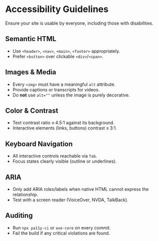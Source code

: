 # Accessibility Guidelines

Ensure your site is usable by everyone, including those with disabilities.

## Semantic HTML
- Use `<header>`, `<nav>`, `<main>`, `<footer>` appropriately.
- Prefer `<button>` over clickable `<div>`/`<span>`.

## Images & Media
- Every `<img>` must have a meaningful `alt` attribute.
- Provide captions or transcripts for videos.
- Do **not** use `alt=""` unless the image is purely decorative.

## Color & Contrast
- Text contrast ratio ≥ 4.5:1 against its background.
- Interactive elements (links, buttons) contrast ≥ 3:1.

## Keyboard Navigation
- All interactive controls reachable via `Tab`.
- Focus states clearly visible (outline or underlines).

## ARIA
- Only add ARIA roles/labels when native HTML cannot express the relationship.
- Test with a screen reader (VoiceOver, NVDA, TalkBack).

## Auditing
- Run `npx pa11y-ci` or `axe-core` on every commit.
- Fail the build if any critical violations are found.
